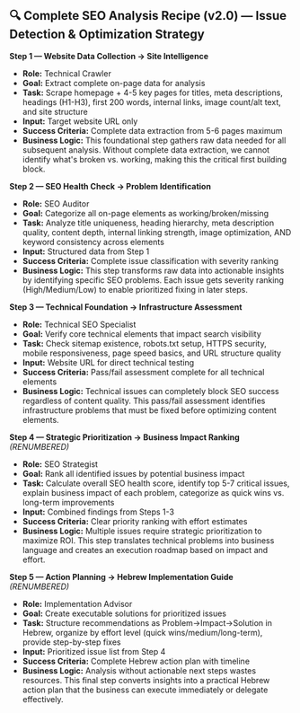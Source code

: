 ## 🔍 Complete SEO Analysis Recipe (v2.0) — Issue Detection & Optimization Strategy

**Step 1 — Website Data Collection → Site Intelligence**
* **Role:** Technical Crawler
* **Goal:** Extract complete on-page data for analysis
* **Task:** Scrape homepage + 4-5 key pages for titles, meta descriptions, headings (H1-H3), first 200 words, internal links, image count/alt text, and site structure
* **Input:** Target website URL only
* **Success Criteria:** Complete data extraction from 5-6 pages maximum
* **Business Logic:** This foundational step gathers raw data needed for all subsequent analysis. Without complete data extraction, we cannot identify what's broken vs. working, making this the critical first building block.

**Step 2 — SEO Health Check → Problem Identification** 
* **Role:** SEO Auditor
* **Goal:** Categorize all on-page elements as working/broken/missing
* **Task:** Analyze title uniqueness, heading hierarchy, meta description quality, content depth, internal linking strength, image optimization, AND keyword consistency across elements
* **Input:** Structured data from Step 1
* **Success Criteria:** Complete issue classification with severity ranking
* **Business Logic:** This step transforms raw data into actionable insights by identifying specific SEO problems. Each issue gets severity ranking (High/Medium/Low) to enable prioritized fixing in later steps.

**Step 3 — Technical Foundation → Infrastructure Assessment**
* **Role:** Technical SEO Specialist  
* **Goal:** Verify core technical elements that impact search visibility
* **Task:** Check sitemap existence, robots.txt setup, HTTPS security, mobile responsiveness, page speed basics, and URL structure quality
* **Input:** Website URL for direct technical testing
* **Success Criteria:** Pass/fail assessment complete for all technical elements
* **Business Logic:** Technical issues can completely block SEO success regardless of content quality. This pass/fail assessment identifies infrastructure problems that must be fixed before optimizing content elements.

**Step 4 — Strategic Prioritization → Business Impact Ranking** *(RENUMBERED)*
* **Role:** SEO Strategist
* **Goal:** Rank all identified issues by potential business impact  
* **Task:** Calculate overall SEO health score, identify top 5-7 critical issues, explain business impact of each problem, categorize as quick wins vs. long-term improvements
* **Input:** Combined findings from Steps 1-3
* **Success Criteria:** Clear priority ranking with effort estimates
* **Business Logic:** Multiple issues require strategic prioritization to maximize ROI. This step translates technical problems into business language and creates an execution roadmap based on impact and effort.

**Step 5 — Action Planning → Hebrew Implementation Guide** *(RENUMBERED)*
* **Role:** Implementation Advisor
* **Goal:** Create executable solutions for prioritized issues
* **Task:** Structure recommendations as Problem→Impact→Solution in Hebrew, organize by effort level (quick wins/medium/long-term), provide step-by-step fixes  
* **Input:** Prioritized issue list from Step 4
* **Success Criteria:** Complete Hebrew action plan with timeline
* **Business Logic:** Analysis without actionable next steps wastes resources. This final step converts insights into a practical Hebrew action plan that the business can execute immediately or delegate effectively.